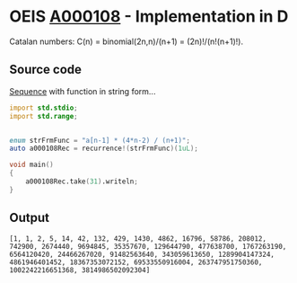 # OEIS [A000108](https://oeis.org/A000108) - Implementation in D

Catalan numbers: C(n) = binomial(2n,n)/(n+1) = (2n)!/(n!(n+1)!).

## Source code

[Sequence](https://dlang.org/library/std/range/sequence.html) with function in string form...

```d
import std.stdio;
import std.range;


enum strFrmFunc = "a[n-1] * (4*n-2) / (n+1)";
auto a000108Rec = recurrence!(strFrmFunc)(1uL);

void main()
{
    a000108Rec.take(31).writeln;
}
```

## Output

```text
[1, 1, 2, 5, 14, 42, 132, 429, 1430, 4862, 16796, 58786, 208012, 742900, 2674440, 9694845, 35357670, 129644790, 477638700, 1767263190, 6564120420, 24466267020, 91482563640, 343059613650, 1289904147324, 4861946401452, 18367353072152, 69533550916004, 263747951750360, 1002242216651368, 3814986502092304]

```
